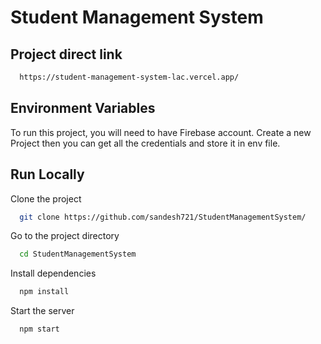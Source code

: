 # Student Management System
## Project direct link
```bash
  https://student-management-system-lac.vercel.app/
```
## Environment Variables

To run this project, you will need to have Firebase account.
Create a new Project then you can get all the credentials and store it in env file.

## Run Locally

Clone the project

```bash
  git clone https://github.com/sandesh721/StudentManagementSystem/
```
Go to the project directory

```bash
  cd StudentManagementSystem
```

Install dependencies

```bash
  npm install
```

Start the server

```bash
  npm start
```

